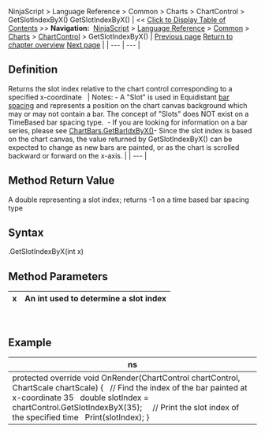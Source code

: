 ﻿
NinjaScript > Language Reference > Common > Charts > ChartControl > GetSlotIndexByX()
GetSlotIndexByX()
| << [Click to Display Table of Contents](getslotindexbyx.md) >> **Navigation:**     [NinjaScript](ninjascript-1.md) > [Language Reference](language_reference_wip-1.md) > [Common](common-1.md) > [Charts](chart-1.md) > [ChartControl](chartcontrol-1.md) > GetSlotIndexByX() | [Previous page](getslotindexbytime-1.md) [Return to chapter overview](chartcontrol-1.md) [Next page](gettimebyslotindex-1.md) |
| --- | --- |
## Definition
Returns the slot index relative to the chart control corresponding to a specified x-coordinate
 
| Notes:  - A "Slot" is used in Equidistant [bar spacing](barspacingtype-1.md) and represents a position on the chart canvas background which may or may not contain a bar. The concept of "Slots" does NOT exist on a TimeBased bar spacing type.  - If you are looking for information on a bar series, please see [ChartBars.GetBarIdxByX()](chartbars_getbaridxbyx-1.md)- Since the slot index is based on the chart canvas, the value returned by GetSlotIndexByX() can be expected to change as new bars are painted, or as the chart is scrolled backward or forward on the x-axis. |
| --- |

## Method Return Value
A double representing a slot index; returns -1 on a time based bar spacing type
## 
## Syntax
<ChartControl>.GetSlotIndexByX(int x)
## 
## Method Parameters
| x | An int used to determine a slot index |
| --- | --- |
 
## 
## Example
| ns |
| --- |
| protected override void OnRender(ChartControl chartControl, ChartScale chartScale) {    // Find the index of the bar painted at x-coordinate 35    double slotIndex = chartControl.GetSlotIndexByX(35);      // Print the slot index of the specified time    Print(slotIndex); } |

